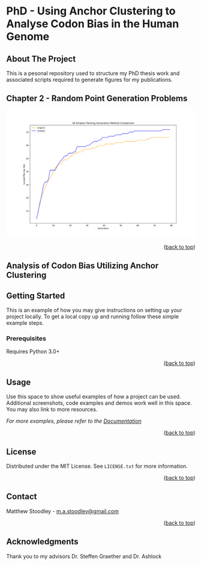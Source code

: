 # PhD - Using Anchor Clustering to Analyse Codon Bias in the Human Genome 


</details>


<!-- ABOUT THE PROJECT -->
## About The Project

This is a pesonal repository used to structure my PhD thesis work and associated scripts required to generate figures for my publications. 

<!-- CHAPTER 2 -->
## Chapter 2 - Random Point Generation Problems
![Alt text](Chapter2/3DSimplexPackingSizes.png "3D Simplex Packing Sizes")


<p align="right">(<a href="#top">back to top</a>)</p>

<!-- CHAPTER 3  -->
## Analysis of Codon Bias Utilizing Anchor Clustering 

<!-- GETTING STARTED -->
## Getting Started

This is an example of how you may give instructions on setting up your project locally.
To get a local copy up and running follow these simple example steps.

### Prerequisites

Requires Python 3.0+ 


<p align="right">(<a href="#top">back to top</a>)</p>



<!-- USAGE EXAMPLES -->
## Usage

Use this space to show useful examples of how a project can be used. Additional screenshots, code examples and demos work well in this space. You may also link to more resources.

_For more examples, please refer to the [Documentation](https://example.com)_

<p align="right">(<a href="#top">back to top</a>)</p>





<!-- LICENSE -->
## License

Distributed under the MIT License. See `LICENSE.txt` for more information.

<p align="right">(<a href="#top">back to top</a>)</p>



<!-- CONTACT -->
## Contact

Matthew Stoodley - m.a.stoodley@gmail.com


<p align="right">(<a href="#top">back to top</a>)</p>



<!-- ACKNOWLEDGMENTS -->
## Acknowledgments

Thank you to my advisors Dr. Steffen Graether and Dr. Ashlock





